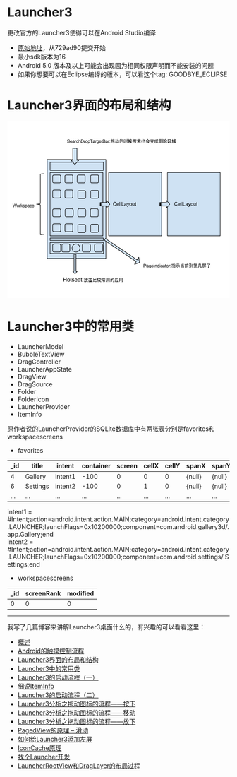 Launcher3
=========

更改官方的Launcher3使得可以在Android Studio编译

* [原始地址](https://android.googlesource.com/platform/packages/apps/Launcher3/)，从729ad90提交开始
* 最小sdk版本为16
* Android 5.0 版本及以上可能会出现因为相同权限声明而不能安装的问题
* 如果你想要可以在Eclipse编译的版本，可以看这个tag: GOODBYE_ECLIPSE

# Launcher3界面的布局和结构

<img src="doc/image/桌面基本结构-4.png" height="400" alt="Launcher3界面的布局和结构"/> 

# Launcher3中的常用类

- LauncherModel
- BubbleTextView
- DragController
- LauncherAppState
- DragView
- DragSource
- Folder
- FolderIcon
- LauncherProvider
- ItemInfo

原作者说的LauncherProvider的SQLite数据库中有两张表分别是favorites和workspacescreens


- favorites

| \_id  | title | intent | container | screen | cellX | cellY | spanX | spanY | itemType | appWidgetId |  isShortcut | iconType | iconPackage | icon | uri | displayMode | appWidgetProvider | modified  | restored | profiledId |
| ----- | ----- | ------ | --------- | ------ | ----- | ----- | ----- | ----- | -------- | ----------- | ---------- | -------- | ----------- | ---- |---- | ----------- | ----------------- | --------- | -------- | ---------- |
|    4  | Gallery | intent1 | -100 | 0 | 0 | 0 | {null} | {null} | 0 | -1 | {null} | 0 | {null} | {null} | {null} | {null} | 0 | {null} | 0 | 0 | 0 |
|   6   | Settings |intent2 | -100 | 0 | 1 | 0 | {null} | {null} |	0 |	-1 |  {null} | 0 | {null} | {null} | {null} | {null} | 0 | {null} | 0 | 0 |	0 |
|...    |... |...  |...     |...   |...|...|...|...     | ...    |...|...    |... |...  |...     |...   |...|...|...|...     | ...    |...|


intent1 = \#Intent;action=android.intent.action.MAIN;category=android.intent.category.LAUNCHER;launchFlags=0x10200000;component=com.android.gallery3d/.app.Gallery;end	
intent2 = \#Intent;action=android.intent.action.MAIN;category=android.intent.category.LAUNCHER;launchFlags=0x10200000;component=com.android.settings/.Settings;end

- workspacescreens

| \_id | screenRank | modified |
|-----|------------|----------|
|0|0|0|

---
我写了几篇博客来讲解Launcher3桌面什么的，有兴趣的可以看看这里：

* [概述](http://www.fookwood.com/archives/788)
* [Android的触摸控制流程](http://www.fookwood.com/archives/806)
* [Launcher3界面的布局和结构](http://www.fookwood.com/archives/846)
* [Launcher3中的常用类](http://www.fookwood.com/archives/854)
* [Launcher3的启动流程（一）](http://www.fookwood.com/archives/863)
* [细说ItemInfo](http://www.fookwood.com/archives/875)
* [Launcher3的启动流程（二）](http://www.fookwood.com/archives/894)
* [Launcher3分析之拖动图标的流程——按下](http://www.fookwood.com/archives/925)
* [Launcher3分析之拖动图标的流程——移动](http://www.fookwood.com/archives/940)
* [Launcher3分析之拖动图标的流程——放下](http://www.fookwood.com/archives/946)
* [PagedView的原理 – 滑动](http://www.fookwood.com/archives/955)
* [如何给Launcher3添加左屏](http://www.fookwood.com/archives/1048)
* [IconCache原理](http://www.fookwood.com/archives/1072)
* [找个Launcher开发](http://www.fookwood.com/archives/1066)
* [LauncherRootView和DragLayer的布局过程](http://www.fookwood.com/archives/1085)


